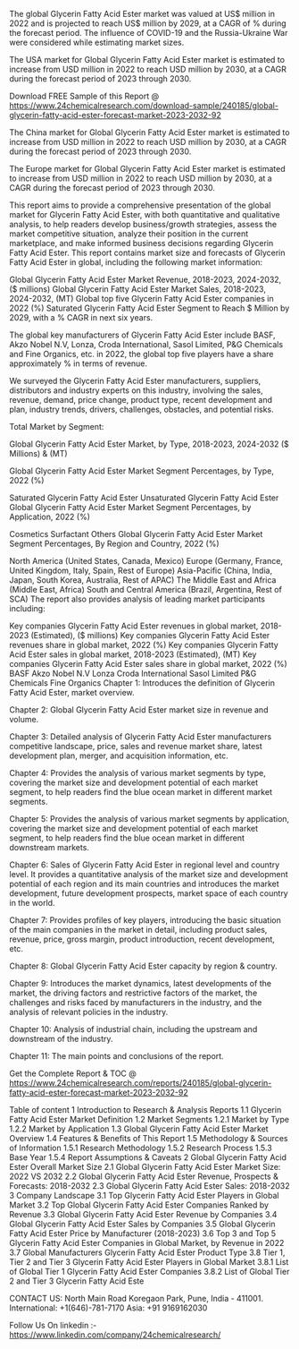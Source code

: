 The global Glycerin Fatty Acid Ester market was valued at US$ million in 2022 and is projected to reach US$ million by 2029, at a CAGR of % during the forecast period. The influence of COVID-19 and the Russia-Ukraine War were considered while estimating market sizes.

The USA market for Global Glycerin Fatty Acid Ester market is estimated to increase from USD million in 2022 to reach USD million by 2030, at a CAGR during the forecast period of 2023 through 2030.

Download FREE Sample of this Report @ https://www.24chemicalresearch.com/download-sample/240185/global-glycerin-fatty-acid-ester-forecast-market-2023-2032-92

The China market for Global Glycerin Fatty Acid Ester market is estimated to increase from USD million in 2022 to reach USD million by 2030, at a CAGR during the forecast period of 2023 through 2030.

The Europe market for Global Glycerin Fatty Acid Ester market is estimated to increase from USD million in 2022 to reach USD million by 2030, at a CAGR during the forecast period of 2023 through 2030.

This report aims to provide a comprehensive presentation of the global market for Glycerin Fatty Acid Ester, with both quantitative and qualitative analysis, to help readers develop business/growth strategies, assess the market competitive situation, analyze their position in the current marketplace, and make informed business decisions regarding Glycerin Fatty Acid Ester. This report contains market size and forecasts of Glycerin Fatty Acid Ester in global, including the following market information:

Global Glycerin Fatty Acid Ester Market Revenue, 2018-2023, 2024-2032, ($ millions)
Global Glycerin Fatty Acid Ester Market Sales, 2018-2023, 2024-2032, (MT)
Global top five Glycerin Fatty Acid Ester companies in 2022 (%)
Saturated Glycerin Fatty Acid Ester Segment to Reach $ Million by 2029, with a % CAGR in next six years.

The global key manufacturers of Glycerin Fatty Acid Ester include BASF, Akzo Nobel N.V, Lonza, Croda International, Sasol Limited, P&G Chemicals and Fine Organics, etc. in 2022, the global top five players have a share approximately % in terms of revenue.

We surveyed the Glycerin Fatty Acid Ester manufacturers, suppliers, distributors and industry experts on this industry, involving the sales, revenue, demand, price change, product type, recent development and plan, industry trends, drivers, challenges, obstacles, and potential risks.

Total Market by Segment:

Global Glycerin Fatty Acid Ester Market, by Type, 2018-2023, 2024-2032 ($ Millions) & (MT)

Global Glycerin Fatty Acid Ester Market Segment Percentages, by Type, 2022 (%)

Saturated Glycerin Fatty Acid Ester
Unsaturated Glycerin Fatty Acid Ester
Global Glycerin Fatty Acid Ester Market Segment Percentages, by Application, 2022 (%)

Cosmetics
Surfactant
Others
Global Glycerin Fatty Acid Ester Market Segment Percentages, By Region and Country, 2022 (%)

North America (United States, Canada, Mexico)
Europe (Germany, France, United Kingdom, Italy, Spain, Rest of Europe)
Asia-Pacific (China, India, Japan, South Korea, Australia, Rest of APAC)
The Middle East and Africa (Middle East, Africa)
South and Central America (Brazil, Argentina, Rest of SCA)
The report also provides analysis of leading market participants including:

Key companies Glycerin Fatty Acid Ester revenues in global market, 2018-2023 (Estimated), ($ millions)
Key companies Glycerin Fatty Acid Ester revenues share in global market, 2022 (%)
Key companies Glycerin Fatty Acid Ester sales in global market, 2018-2023 (Estimated), (MT)
Key companies Glycerin Fatty Acid Ester sales share in global market, 2022 (%)
BASF
Akzo Nobel N.V
Lonza
Croda International
Sasol Limited
P&G Chemicals
Fine Organics
Chapter 1: Introduces the definition of Glycerin Fatty Acid Ester, market overview.

Chapter 2: Global Glycerin Fatty Acid Ester market size in revenue and volume.

Chapter 3: Detailed analysis of Glycerin Fatty Acid Ester manufacturers competitive landscape, price, sales and revenue market share, latest development plan, merger, and acquisition information, etc.

Chapter 4: Provides the analysis of various market segments by type, covering the market size and development potential of each market segment, to help readers find the blue ocean market in different market segments.

Chapter 5: Provides the analysis of various market segments by application, covering the market size and development potential of each market segment, to help readers find the blue ocean market in different downstream markets.

Chapter 6: Sales of Glycerin Fatty Acid Ester in regional level and country level. It provides a quantitative analysis of the market size and development potential of each region and its main countries and introduces the market development, future development prospects, market space of each country in the world.

Chapter 7: Provides profiles of key players, introducing the basic situation of the main companies in the market in detail, including product sales, revenue, price, gross margin, product introduction, recent development, etc.

Chapter 8: Global Glycerin Fatty Acid Ester capacity by region & country.

Chapter 9: Introduces the market dynamics, latest developments of the market, the driving factors and restrictive factors of the market, the challenges and risks faced by manufacturers in the industry, and the analysis of relevant policies in the industry.

Chapter 10: Analysis of industrial chain, including the upstream and downstream of the industry.

Chapter 11: The main points and conclusions of the report.

Get the Complete Report & TOC @ https://www.24chemicalresearch.com/reports/240185/global-glycerin-fatty-acid-ester-forecast-market-2023-2032-92

Table of content
1 Introduction to Research & Analysis Reports
1.1 Glycerin Fatty Acid Ester Market Definition
1.2 Market Segments
1.2.1 Market by Type
1.2.2 Market by Application
1.3 Global Glycerin Fatty Acid Ester Market Overview
1.4 Features & Benefits of This Report
1.5 Methodology & Sources of Information
1.5.1 Research Methodology
1.5.2 Research Process
1.5.3 Base Year
1.5.4 Report Assumptions & Caveats
2 Global Glycerin Fatty Acid Ester Overall Market Size
2.1 Global Glycerin Fatty Acid Ester Market Size: 2022 VS 2032
2.2 Global Glycerin Fatty Acid Ester Revenue, Prospects & Forecasts: 2018-2032
2.3 Global Glycerin Fatty Acid Ester Sales: 2018-2032
3 Company Landscape
3.1 Top Glycerin Fatty Acid Ester Players in Global Market
3.2 Top Global Glycerin Fatty Acid Ester Companies Ranked by Revenue
3.3 Global Glycerin Fatty Acid Ester Revenue by Companies
3.4 Global Glycerin Fatty Acid Ester Sales by Companies
3.5 Global Glycerin Fatty Acid Ester Price by Manufacturer (2018-2023)
3.6 Top 3 and Top 5 Glycerin Fatty Acid Ester Companies in Global Market, by Revenue in 2022
3.7 Global Manufacturers Glycerin Fatty Acid Ester Product Type
3.8 Tier 1, Tier 2 and Tier 3 Glycerin Fatty Acid Ester Players in Global Market
3.8.1 List of Global Tier 1 Glycerin Fatty Acid Ester Companies
3.8.2 List of Global Tier 2 and Tier 3 Glycerin Fatty Acid Este

CONTACT US:
North Main Road Koregaon Park, Pune, India - 411001.
International: +1(646)-781-7170
Asia: +91 9169162030

Follow Us On linkedin :- https://www.linkedin.com/company/24chemicalresearch/
